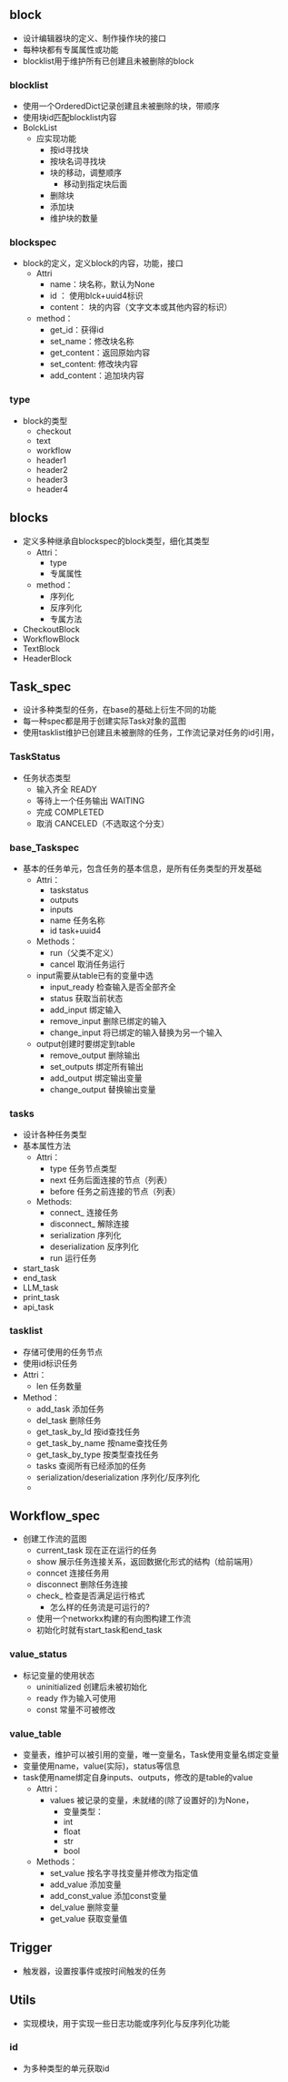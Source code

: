 ## **block**
- 设计编辑器块的定义、制作操作块的接口
- 每种块都有专属属性或功能
- blocklist用于维护所有已创建且未被删除的block

### blocklist
- 使用一个OrderedDict记录创建且未被删除的块，带顺序
- 使用块id匹配blocklist内容
- BolckList
	- 应实现功能
		- 按id寻找块
		- 按块名词寻找块
		- 块的移动，调整顺序
			- 移动到指定块后面
		- 删除块
		- 添加块
		- 维护块的数量
### blockspec
- block的定义，定义block的内容，功能，接口
	- Attri
		- name：块名称，默认为None
		- id ： 使用blck+uuid4标识
		- content： 块的内容（文字文本或其他内容的标识）
	- method：
		- get_id：获得id
		- set_name：修改块名称
		- get_content：返回原始内容
		- set_content: 修改块内容
		- add_content：追加块内容
### type
- block的类型
	- checkout
	- text
	- workflow
	- header1
	- header2
	- header3
	- header4

## blocks
- 定义多种继承自blockspec的block类型，细化其类型
	- Attri：
		- type
		- 专属属性
	- method：
		- 序列化
		- 反序列化
		- 专属方法
- CheckoutBlock
- WorkflowBlock
- TextBlock
- HeaderBlock



## **Task_spec**
- 设计多种类型的任务，在base的基础上衍生不同的功能
- 每一种spec都是用于创建实际Task对象的蓝图
- 使用tasklist维护已创建且未被删除的任务，工作流记录对任务的id引用，

### TaskStatus
- 任务状态类型
	- 输入齐全 READY
	- 等待上一个任务输出 WAITING
	- 完成 COMPLETED
	- 取消 CANCELED（不选取这个分支）
### base_Taskspec
- 基本的任务单元，包含任务的基本信息，是所有任务类型的开发基础
	- Attri：
		- taskstatus
		- outputs
		- inputs
		- name 任务名称
		- id task+uuid4
	- Methods：
		- run（父类不定义）
		- cancel 取消任务运行
	- input需要从table已有的变量中选
		- input_ready 检查输入是否全部齐全
		- status 获取当前状态
		- add_input 绑定输入
		- remove_input 删除已绑定的输入
		- change_input 将已绑定的输入替换为另一个输入
	- output创建时要绑定到table
		- remove_output 删除输出
		- set_outputs 绑定所有输出
		- add_output 绑定输出变量
		- change_output 替换输出变量
### tasks
- 设计各种任务类型
- 基本属性方法
	- Attri：
		- type 任务节点类型
		- next 任务后面连接的节点（列表）
		- before 任务之前连接的节点（列表）
	- Methods:
		- connect_ 连接任务
		- disconnect_ 解除连接
		- serialization 序列化
		- deserialization 反序列化
		- run 运行任务
- start_task
- end_task
- LLM_task
- print_task
- api_task
### tasklist
- 存储可使用的任务节点
- 使用id标识任务
- Attri：
	- len 任务数量
- Method：
	- add_task 添加任务
	- del_task 删除任务
	- get_task_by_Id 按id查找任务
	- get_task_by_name 按name查找任务
	- get_task_by_type 按类型查找任务
	- tasks 查阅所有已经添加的任务
	- serialization/deserialization 序列化/反序列化
	- 

## **Workflow_spec**
- 创建工作流的蓝图
	- current_task 现在正在运行的任务
	- show 展示任务连接关系，返回数据化形式的结构（给前端用）
	- conncet 连接任务用
	- disconnect 删除任务连接
	- check_ 检查是否满足运行格式
		- 怎么样的任务流是可运行的?
	- 使用一个networkx构建的有向图构建工作流
	- 初始化时就有start_task和end_task
### value_status
- 标记变量的使用状态
	- uninitialized 创建后未被初始化
	- ready 作为输入可使用
	- const 常量不可被修改
### value_table
- 变量表，维护可以被引用的变量，唯一变量名，Task使用变量名绑定变量
- 变量使用name，value(实际)，status等信息
- task使用name绑定自身inputs、outputs，修改的是table的value
	- Attri：
		- values 被记录的变量，未就绪的(除了设置好的)为None，
			- 变量类型：
			- int
			- float
			- str
			- bool
	- Methods：
		- set_value 按名字寻找变量并修改为指定值
		- add_value 添加变量
		- add_const_value 添加const变量
		- del_value 删除变量
		- get_value 获取变量值


## **Trigger**
- 触发器，设置按事件或按时间触发的任务


## **Utils**
- 实现模块，用于实现一些日志功能或序列化与反序列化功能
### id
- 为多种类型的单元获取id